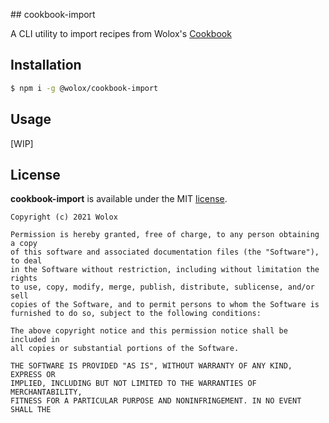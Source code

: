 ## cookbook-import

A CLI utility to import recipes from Wolox's [Cookbook](https://github.com/Wolox/frontend-cookbook)

## Installation

```bash
$ npm i -g @wolox/cookbook-import
```

## Usage

[WIP]

## License

**cookbook-import** is available under the MIT [license](LICENSE.md).

    Copyright (c) 2021 Wolox

    Permission is hereby granted, free of charge, to any person obtaining a copy
    of this software and associated documentation files (the "Software"), to deal
    in the Software without restriction, including without limitation the rights
    to use, copy, modify, merge, publish, distribute, sublicense, and/or sell
    copies of the Software, and to permit persons to whom the Software is
    furnished to do so, subject to the following conditions:

    The above copyright notice and this permission notice shall be included in
    all copies or substantial portions of the Software.

    THE SOFTWARE IS PROVIDED "AS IS", WITHOUT WARRANTY OF ANY KIND, EXPRESS OR
    IMPLIED, INCLUDING BUT NOT LIMITED TO THE WARRANTIES OF MERCHANTABILITY,
    FITNESS FOR A PARTICULAR PURPOSE AND NONINFRINGEMENT. IN NO EVENT SHALL THE
